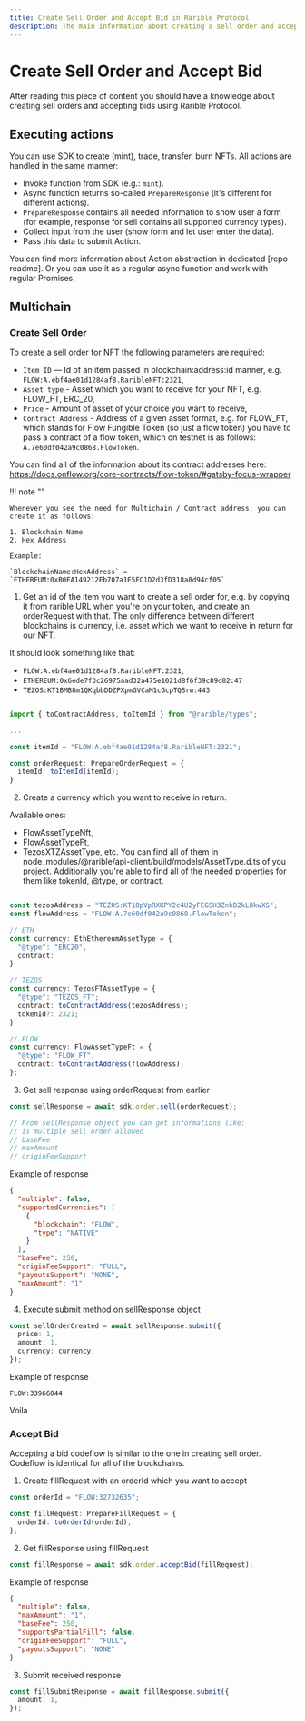 ```yaml
---
title: Create Sell Order and Accept Bid in Rarible Protocol
description: The main information about creating a sell order and accepting a bid, or in other words - putting your NFT on sale and accepting proposed offer from sombeody else.
---
```


# Create Sell Order and Accept Bid

After reading this piece of content you should have a knowledge about creating sell orders and accepting bids using Rarible Protocol.

## Executing actions

You can use SDK to create (mint), trade, transfer, burn NFTs. All actions are handled in the same manner:

- Invoke function from SDK (e.g.: `mint`).
- Async function returns so-called `PrepareResponse` (it's different for different actions).
- `PrepareResponse` contains all needed information to show user a form (for example, response for sell contains all supported currency types).
- Collect input from the user (show form and let user enter the data).
- Pass this data to submit Action.

You can find more information about Action abstraction in dedicated [repo readme]. Or you can use it as a regular async function and work with regular Promises.

## Multichain

### Create Sell Order

To create a sell order for NFT the following parameters are required:

- `Item ID` — Id of an item passed in blockchain:address:id manner, e.g. `FLOW:A.ebf4ae01d1284af8.RaribleNFT:2321`,
- `Asset type` - Asset which you want to receive for your NFT, e.g. FLOW_FT, ERC_20,
- `Price` - Amount of asset of your choice you want to receive,
- `Contract Address` - Address of a given asset format, e.g. for FLOW_FT, which stands for Flow Fungible Token (so just a flow token) you have to pass a contract of a flow token, which on testnet is as follows: `A.7e60df042a9c0868.FlowToken`.

You can find all of the information about its contract addresses here:
https://docs.onflow.org/core-contracts/flow-token/#gatsby-focus-wrapper

!!! note ""

    Whenever you see the need for Multichain / Contract address, you can create it as follows:

    1. Blockchain Name
    2. Hex Address

    Example:

    `BlockchainName:HexAddress` = `ETHEREUM:0xB0EA149212Eb707a1E5FC1D2d3fD318a8d94cf05`

1. Get an id of the item you want to create a sell order for, e.g. by copying it from rarible URL when you're on your token, and create an orderRequest with that.
   The only difference between different blockchains is currency, i.e. asset which we want to receive in return for our NFT.

It should look something like that:

- `FLOW:A.ebf4ae01d1284af8.RaribleNFT:2321`,
- `ETHEREUM:0x6ede7f3c26975aad32a475e1021d8f6f39c89d82:47`
- `TEZOS:KT1BMB8m1QKqbbDDZPXpmGVCaM1cGcpTQSrw:443`

```typescript

import { toContractAddress, toItemId } from "@rarible/types";

...

const itemId = "FLOW:A.ebf4ae01d1284af8.RaribleNFT:2321";

const orderRequest: PrepareOrderRequest = {
  itemId: toItemId(itemId);
}
```

2. Create a currency which you want to receive in return.

Available ones:

- FlowAssetTypeNft,
- FlowAssetTypeFt,
- TezosXTZAssetType,
  etc.
  You can find all of them in node_modules/@rarible/api-client/build/models/AssetType.d.ts of you project. Additionally you're able to find all of the needed properties for them like tokenId, @type, or contract.

```typescript

const tezosAddress = "TEZOS:KT18pVpRXKPY2c4U2yFEGSH3ZnhB2kL8kwXS";
const flowAddress = "FLOW:A.7e60df042a9c0868.FlowToken";

// ETH
const currency: EthEthereumAssetType = {
  "@type": "ERC20",
  contract:
}

// TEZOS
const currency: TezosFTAssetType = {
  "@type": "TEZOS_FT";
  contract: toContractAddress(tezosAddress);
  tokenId?: 2321;
}

// FLOW
const currency: FlowAssetTypeFt = {
  "@type": "FLOW_FT",
  contract: toContractAddress(flowAddress);
};
```

3. Get sell response using orderRequest from earlier

```typescript
const sellResponse = await sdk.order.sell(orderRequest);

// From sellResponse object you can get informations like:
// is multiple sell order allowed
// baseFee
// maxAmount
// originFeeSupport
```

Example of response

```json
{
  "multiple": false,
  "supportedCurrencies": [
    {
      "blockchain": "FLOW",
      "type": "NATIVE"
    }
  ],
  "baseFee": 250,
  "originFeeSupport": "FULL",
  "payoutsSupport": "NONE",
  "maxAmount": "1"
}
```

4. Execute submit method on sellResponse object

```typescript
const sellOrderCreated = await sellResponse.submit({
  price: 1,
  amount: 1,
  currency: currency,
});
```

Example of response

```
FLOW:33966044
```

Voila

### Accept Bid

Accepting a bid codeflow is similar to the one in creating sell order.
Codeflow is identical for all of the blockchains.

1. Create fillRequest with an orderId which you want to accept

```typescript
const orderId = "FLOW:32732635";

const fillRequest: PrepareFillRequest = {
  orderId: toOrderId(orderId),
};
```

2. Get fillResponse using fillRequest

```typescript
const fillResponse = await sdk.order.acceptBid(fillRequest);
```

Example of response

```json
{
  "multiple": false,
  "maxAmount": "1",
  "baseFee": 250,
  "supportsPartialFill": false,
  "originFeeSupport": "FULL",
  "payoutsSupport": "NONE"
}
```

3. Submit received response

```typescript
const fillSubmitResponse = await fillResponse.submit({
  amount: 1,
});
```
